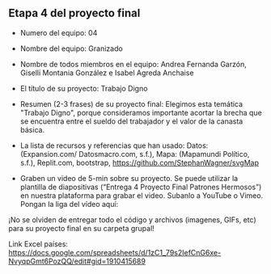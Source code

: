 ## Etapa 4 del proyecto final

- Numero del equipo: 04

- Nombre del equipo: Granizado

- Nombre de todos miembros en el equipo: Andrea Fernanda Garzón, Giselli Montania González e Isabel Agreda Anchaise

- El título de su proyecto: Trabajo Digno

- Resumen (2-3 frases) de su proyecto final: Elegimos esta temática "Trabajo Digno", porque consideramos importante acortar la brecha que se encuentra entre el sueldo del trabajador y el valor de la canasta básica.

- La lista de recursos y referencias que han usado: Datos: (Expansion.com/ Datosmacro.com, s.f.), Mapa: (Mapamundi Político, s.f.), Replit.com, bootstrap, https://github.com/StephanWagner/svgMap 

- Graben un video de 5-min sobre su proyecto. Se puede utilizar la plantilla de diapositivas (“Entrega 4 Proyecto Final Patrones Hermosos”) en nuestra plataforma para grabar el video. Subanlo a YouTube o Vimeo. Pongan la liga del vídeo aquí: 

¡No se olviden de entregar todo el código y archivos (imagenes, GIFs, etc) para su proyecto final en su carpeta grupal!

Link Excel países: https://docs.google.com/spreadsheets/d/1zC1_79s2IefCnG6xe-NvyqpGmt6PozQQ/edit#gid=1910415689
